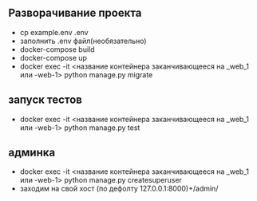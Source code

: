 ## Разворачивание проекта
- cp example.env .env
- заполнить .env файл(необязательно)
- docker-compose build
- docker-compose up
- docker exec -it <название контейнера заканчивающееся на _web_1 или -web-1> python manage.py migrate

## запуск тестов
- docker exec -it <название контейнера заканчивающееся на _web_1 или -web-1> python manage.py test

## админка
- docker exec -it <название контейнера заканчивающееся на _web_1 или -web-1> python manage.py createsuperuser
- заходим на свой хост (по дефолту 127.0.0.1:8000)+/admin/

